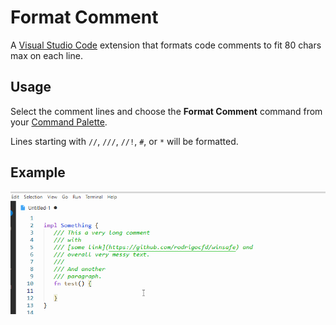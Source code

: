 # Format Comment

A [Visual Studio Code](https://code.visualstudio.com/) extension that formats code comments to fit 80 chars max on each line.

## Usage

Select the comment lines and choose the **Format Comment** command from your [Command Palette](https://code.visualstudio.com/docs/getstarted/userinterface#_command-palette).

Lines starting with `//`, `///`, `//!`, `#`, or `*` will be formatted.

## Example

![Example](screen.gif)
